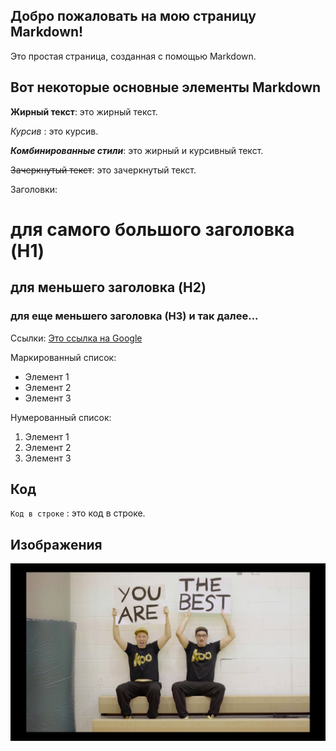 ## Добро пожаловать на мою страницу Markdown!

Это простая страница, созданная с помощью Markdown.

## Вот некоторые основные элементы Markdown

**Жирный текст**: это жирный текст.

*Курсив* : это курсив.

**_Комбинированные стили_**: это жирный и курсивный текст.

~~Зачеркнутый текст~~: это зачеркнутый текст.

Заголовки:

# для самого большого заголовка (H1)

## для меньшего заголовка (H2)

### для еще меньшего заголовка (H3) и так далее...

Ссылки: [Это ссылка на Google](https://www.google.com/)

Маркированный список:

* Элемент 1
* Элемент 2
* Элемент 3

Нумерованный список:

1. Элемент 1
1. Элемент 2
1. Элемент 3

## Код
`Код в строке` : это код в строке.

## Изображения

![](https://github.com/Mariya-Ill/First-lesson/blob/main/photo_1.jpg)
